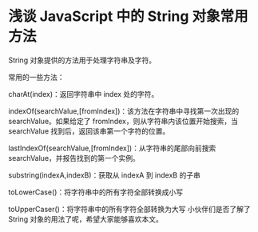 # 浅谈 JavaScript 中的 String 对象常用方法  
  
String 对象提供的方法用于处理字符串及字符。 

常用的一些方法：  

charAt(index)：返回字符串中 index 处的字符。 

indexOf(searchValue,[fromIndex])：该方法在字符串中寻找第一次出现的 searchValue。如果给定了 fromIndex，则从字符串内该位置开始搜索，当 searchValue 找到后，返回该串第一个字符的位置。 

lastIndexOf(searchValue,[fromIndex])：从字符串的尾部向前搜索 searchValue，并报告找到的第一个实例。 

substring(indexA,indexB)：获取从 indexA 到 indexB 的子串 

toLowerCase()：将字符串中的所有字符全部转换成小写 

toUpperCaser()：将字符串中的所有字符全部转换为大写
小伙伴们是否了解了 String 对象的用法了呢，希望大家能够喜欢本文。